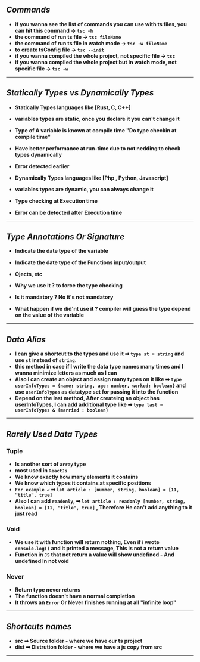 ## _Commands_

- **if you wanna see the list of commands you can use with ts files, you can hit this command -> `tsc -h`**
- **the command of run ts file -> `tsc fileName`**
- **the command of run ts file in watch mode -> `tsc -w fileName`**
- **to create tsConfig file -> `tsc --init`**
- **if you wanna compiled the whole project, not specific file -> `tsc`**
- **if you wanna compiled the whole project but in watch mode, not specific file -> `tsc -w`**

---

## _Statically Types vs Dynamically Types_

- **Statically Types languages like [Rust, C, C++]**
- **variables types are static, once you declare it you can't change it**
- **Type of A variable is known at compile time "Do type checkin at compile time"**
- **Have better performance at run-time due to not nedding to check types dynamically**
- **Error detected earlier**

- **Dynamically Types languages like [Php , Python, Javascript]**
- **variables types are dynamic, you can always change it**
- **Type checking at Execution time**
- **Error can be detected after Execution time**

---

## _Type Annotations Or Signature_

- **Indicate the date type of the variable**
- **Indicate the date type of the Functions input/output**
- **Ojects, etc**

- **Why we use it ? to force the type checking**
- **Is it mandatory ? No it's not mandatory**
- **What happen if we did'nt use it ? compiler will guess the type depend on the value of the variable**

---

## _Data Alias_

- **I can give a shortcut to the types and use it ➡ `type st = string` and use `st` instead of `string`.**
- **this method in case if I write the data type names many times and I wanna minimize letters as much as I can**
- **Also I can create an object and assign many types on it like ➡ `type userInfoTypes = {name: string, age: number, worked: boolean}` and use `userInfoTypes` as datatype set for passing it into the function**
- **Depend on the last method, After createing an object has userInfoTypes, I can add additional type like ➡ `type last = userInfoTypes & {married : boolean}`**

---

## _Rarely Used Data Types_

### **Tuple**

- **Is another sort of `array` type**
- **most used in `ReactJs`**
- **We know exactly how many elements it contains**
- **We know which types it contains at specific positions**
- **`For example ✔` ➡ `let article : [number, string, boolean] = [11, "title", true]`**
- **Also I can add `readonly`, ➡ `let article : readonly [number, string, boolean] = [11, "title", true]` , Therefore He can't add anything to it just read**

### **Void**

- **We use it with function will return nothing, Even if i wrote `console.log()` and it printed a message, This is not a return value**
- **Function in `JS` that not return a value will show undefined - And undefined In not void**

### **Never**

- **Return type never returns**
- **The function doesn't have a normal completion**
- **It throws an `Error` Or Never finishes running at all "infinite loop"**

---

## _Shortcuts names_

- **src ➡ Source folder - where we have our ts project**
- **dist ➡ Distrution folder - where we have a js copy from src**

---

